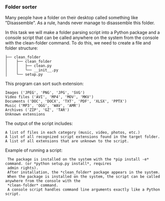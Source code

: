 ### Folder sorter

Many people have a folder on their desktop called something like "Disassemble". As a rule, hands never manage to 
disassemble this folder.

In this task we will make a folder parsing script into a Python package and a console script that can be called 
anywhere on the system from the console with the clean-folder command. To do this, we need to create a file and 
folder structure:

    ├── clean_folder
    │    ├── clean_folder
    │    │   ├── clean.py
    │    │   └── __init__.py
    │    └── setup.py


This program can sort such extension:

    Images ('JPEG', 'PNG', 'JPG', 'SVG')
    Video files ('AVI', 'MP4', 'MOV', 'MKV')
    Documents ('DOC', 'DOCX', 'TXT', 'PDF', 'XLSX', 'PPTX')
    Music ('MP3', 'OGG', 'WAV', 'AMR')
    Archives ('ZIP', 'GZ', 'TAR')
    Unknown extensions

The output of the script includes:

    A list of files in each category (music, video, photos, etc.)
    A list of all recognized script extensions found in the target folder.
    A list of all extensions that are unknown to the script.

Example of running a script:

     The package is installed on the system with the *pip install -e* command. (or *python setup.py install*, requires 
     admin rights).
     After installation, the *clean_folder* package appears in the system.
     When the package is installed on the system, the script can be called anywhere from the console with the 
     *clean-folder* command.
     A console script handles command line arguments exactly like a Python script.